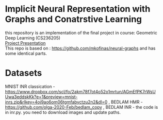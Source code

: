 #  Implicit Neural Representation with Graphs and Conatrstive Learning #

this repository is an implementation of the final project in course:
Geometric Deep Learning (CS236205) <br>
[Project Presentation](https://youtu.be/OxJi8qOXFk4)
<br>
This repo is based on : https://github.com/mkofinas/neural-graphs 
and has some identical parts.

# Datasets #
MNIST INR classication  - https://www.dropbox.com/scl/fo/2akm78f7ot4o52o1mrtun/AGmEfPK7rWsUUwa3eddskKk?e=1&preview=mnist-inrs.zip&rlkey=4oj9ao6om06tgmfabyctzu2n2&dl=0 ,
BEDLAM HMR - https://github.com/olga-2020-Feb/bedlam_copy ,
BEDLAM INR - the code is in inr.py. you need to download images and update paths. 
